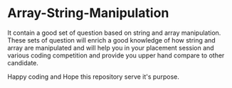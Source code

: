 # Array-String-Manipulation

It contain a good set of question based on string and array manipulation.
These sets of question will enrich a good knowledge of how string and array are manipulated and will help you in your placement session and various coding competition and provide you upper hand compare to other candidate.

Happy coding and Hope this repository serve it's purpose.
